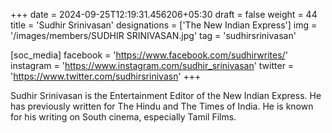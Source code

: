 +++
date = 2024-09-25T12:19:31.456206+05:30
draft = false
weight = 44
title = 'Sudhir Srinivasan'
designations = ['The New Indian Express']
img = '/images/members/SUDHIR SRINIVASAN.jpg'
tag = 'sudhirsrinivasan'

[soc_media]
facebook = 'https://www.facebook.com/sudhirwrites/'
instagram = 'https://www.instagram.com/sudhir_srinivasan'
twitter = 'https://www.twitter.com/sudhirsrinivasn'
+++

Sudhir Srinivasan is the Entertainment Editor of the New Indian Express. He has previously written for The Hindu and The Times of India. He is known for his writing on South cinema, especially Tamil Films.
